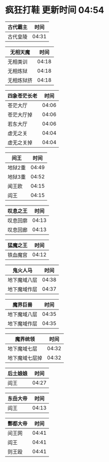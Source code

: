 # 疯狂打鞋 更新时间 04:54

| 古代霸主   | 时间    |
|--------|-------|
| 古代皇陵 | 04:31 |

| 无相天魔   | 时间    |
|--------|-------|
| 无相类训 | 04:18 |
| 无相炼狱 | 04:18 |
| 无相炼狱挤 | 04:18 |

| 四象苍茫长老   | 时间    |
|--------|-------|
| 苍茫大厅 | 04:06 |
| 苍茫大厅掉 | 04:06 |
| 若东大厅 | 04:06 |
| 虚无之关 | 04:04 |
| 虚无之关掉 | 04:04 |

| 间王   | 时间    |
|--------|-------|
| 地狱2重 | 04:49 |
| 地狱3重 | 04:52 |
| 闻王欧 | 04:15 |
| 阎王 | 04:15 |

| 叹息之王   | 时间    |
|--------|-------|
| 叹息回廓 | 04:13 |
| 叹息回廊 | 04:13 |

| 猛魔之王   | 时间    |
|--------|-------|
| 铁血魔宫 | 04:12 |

| 鬼火人马   | 时间    |
|--------|-------|
| 地下魔域八层 | 04:38 |
| 地下魔域作层 | 04:37 |

| 魔界巨兽   | 时间    |
|--------|-------|
| 地下魔域八层 | 04:35 |
| 地下魔域作层 | 04:35 |

| 魔界统领   | 时间    |
|--------|-------|
| 地下魔域七层 | 04:32 |
| 地下魔域七层掉 | 04:32 |

| 后土娘娘   | 时间    |
|--------|-------|
| 阎王 | 04:27 |

| 东岳大帝   | 时间    |
|--------|-------|
| 阎王 | 04:13 |

| 酆都大帝   | 时间    |
|--------|-------|
| 间王网 | 04:41 |
| 阎王 | 04:41 |
| 则王殴 | 04:41 |